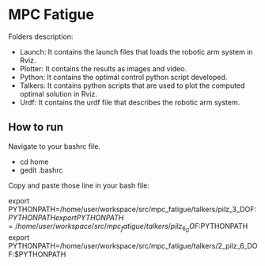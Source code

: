 # MPC Fatigue

Folders description:

- Launch: It contains the launch files that loads the robotic arm system in Rviz.
- Plotter: It contains the results as images and video.
- Python: It contains the optimal control python script developed.
- Talkers: It contains python scripts that are used to plot the computed optimal solution in Rviz. 
- Urdf: It contains the urdf file that describes the robotic arm system.

## How to run

Navigate to your bashrc file. 

- cd home
- gedit .bashrc

Copy and paste those line in your bash file:

export PYTHONPATH=/home/user/workspace/src/mpc_fatigue/talkers/pilz_3_DOF:$PYTHONPATH
export PYTHONPATH=/home/user/workspace/src/mpc_fatigue/talkers/pilz_6_DOF:$PYTHONPATH
export PYTHONPATH=/home/user/workspace/src/mpc_fatigue/talkers/2_pilz_6_DOF:$PYTHONPATH
